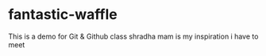 # fantastic-waffle
This is a demo for Git &amp; Github class shradha mam is my inspiration i have to meet

